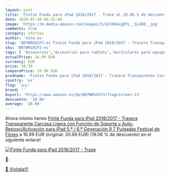 ```yaml
---
layout: post
title: 'Fintie Funda para iPad 2018/2017 - Trase al 19.06 % de descuento'
date: 2020-07-30 06:32:49
image: 'https://m.media-amazon.com/images/I/61tKK4xgEFL._SL400_.jpg'
comments: true
category: ofertas
author: 'tole.es'
slug: 'B07WRGXCPJ-es Fintie Funda para iPad 2018/2017 - Trasera Transparente...'
sku: 'B07WRGXCPJ-es'
tags: [ 'Accesorios','Accesorios para tablets','Auriculares para equipo de audio','Auriculares y accesorios','Electrónica','Electrónica para moto','Electrónica para vehículos','Fundas blandas para tablets','Fundas para tablets','Informática','Smartwatches','Soportes para moto','Tecnología para vestir','ipad', ]
actualPrice: 16.99 EUR
currency: EUR
price: 16.99
comparePrice: 20.99 EUR
prodname: 'Fintie Funda para iPad 2018/2017 - Trasera Transparente Carcasa Ligera con Función de Soporte y Auto-Reposo/Activación para iPad 5.ª / 6.ª Generación 9 7 Pulgadas  Festival de Flores'
country: 'es'
flag: '🇪🇸'
brand: ''
buyurl: 'https://www.amazon.es/dp/B07WRGXCPJ/?tag=tolees-21'
descuento: '19.06'
average: '16.99'
---
```


Ahora mismo tienes [Fintie Funda para iPad 2018/2017 - Trasera Transparente Carcasa Ligera con Función de Soporte y Auto-Reposo/Activación para iPad 5.ª / 6.ª Generación 9 7 Pulgadas  Festival de Flores](https://www.amazon.es/dp/B07WRGXCPJ/?tag=tolees-21) a 16.99 EUR (original: 20.99 EUR) (19.06 %  de descuento) en el siguiente enlace!

[![Fintie Funda para iPad 2018/2017 - Trase](https://m.media-amazon.com/images/I/61tKK4xgEFL._SL400_.jpg)](https://www.amazon.es/dp/B07WRGXCPJ/?tag=tolees-21)

🔎:


[🛒 Visítala!!!](https://www.amazon.es/dp/B07WRGXCPJ/?tag=tolees-21)
